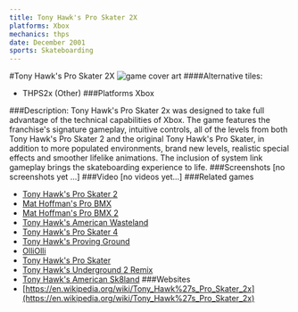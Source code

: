 ```yaml
---
title: Tony Hawk's Pro Skater 2X
platforms: Xbox
mechanics: thps
date: December 2001
sports: Skateboarding
---
```

#Tony Hawk's Pro Skater 2X
![game cover art](//images.igdb.com/igdb/image/upload/t_cover_big/ovv7t3mh8jhhglxwgc4j.jpg "Logo Title Text 1")
####Alternative tiles:
* THPS2x (Other)
###Platforms
Xbox

###Description:
Tony Hawk's Pro Skater 2x was designed to take full advantage of the technical capabilities of Xbox. The game features the franchise's signature gameplay, intuitive controls, all of the levels from both Tony Hawk's Pro Skater 2 and the original Tony Hawk's Pro Skater, in addition to more populated environments, brand new levels, realistic special effects and smoother lifelike animations. The inclusion of system link gameplay brings the skateboarding experience to life.
###Screenshots
[no screenshots yet ...]
###Video
[no videos yet...]
###Related games
* [Tony Hawk's Pro Skater 2](/games/tony-hawk-s-pro-skater-2-913/)
* [Mat Hoffman's Pro BMX](/games/mat-hoffman-s-pro-bmx-3994/)
* [Mat Hoffman's Pro BMX 2](/games/mat-hoffman-s-pro-bmx-2-3993/)
* [Tony Hawk's American Wasteland](/games/tony-hawk-s-american-wasteland-7219/)
* [Tony Hawk's Pro Skater 4](/games/tony-hawk-s-pro-skater-4-915/)
* [Tony Hawk's Proving Ground](/games/tony-hawk-s-proving-ground-2700/)
* [OlliOlli](/games/olliolli-7768/)
* [Tony Hawk's Pro Skater](/games/tony-hawk-s-pro-skater-6692/)
* [Tony Hawk's Underground 2 Remix](/games/tony-hawks-underground-2-remix-22311/)
* [Tony Hawk's American Sk8land](/games/tony-hawk-s-american-sk8land-6643/)
###Websites
* [https://en.wikipedia.org/wiki/Tony_Hawk%27s_Pro_Skater_2x](https://en.wikipedia.org/wiki/Tony_Hawk%27s_Pro_Skater_2x)

